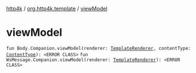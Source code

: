 [http4k](../index.md) / [org.http4k.template](index.md) / [viewModel](./view-model.md)

# viewModel

`fun Body.Companion.viewModel(renderer: `[`TemplateRenderer`](-template-renderer.md)`, contentType: `[`ContentType`](../org.http4k.core/-content-type/index.md)`): <ERROR CLASS>`
`fun WsMessage.Companion.viewModel(renderer: `[`TemplateRenderer`](-template-renderer.md)`): <ERROR CLASS>`